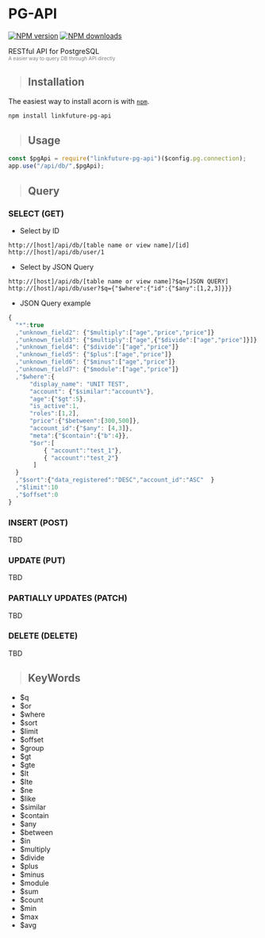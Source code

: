 # PG-API
<span class="badge-npmversion"><a href="https://npmjs.org/package/linkfuture-pg-api" title="View this project on NPM"><img src="https://img.shields.io/npm/v/linkfuture-pg-api.svg" alt="NPM version" /></a></span>
<span class="badge-npmdownloads"><a href="https://npmjs.org/package/linkfuture-pg-api" title="View this project on NPM"><img src="https://img.shields.io/npm/dm/linkfuture-pg-api.svg" alt="NPM downloads" /></a></span>

RESTful API for PostgreSQL  
<span style="color:gray; font-size: 10px;">A easier way to query DB through API directly</span>

>## Installation

The easiest way to install acorn is with [`npm`][npm].

[npm]: https://www.npmjs.com/

```sh
npm install linkfuture-pg-api
```


>## Usage

```js
const $pgApi = require("linkfuture-pg-api")($config.pg.connection);
app.use("/api/db/",$pgApi);
```

>## Query

### SELECT (GET)
- Select by ID
``` curl
http://[host]/api/db/[table name or view name]/[id]
http://[host]/api/db/user/1
```
- Select by JSON Query
``` curl
http://[host]/api/db/[table name or view name]?$q=[JSON QUERY]
http://[host]/api/db/user?$q={"$where":{"id":{"$any":[1,2,3]}}}
```
- JSON Query example
``` js
{
  "*":true
  ,"unknown_field2": {"$multiply":["age","price","price"]}
  ,"unknown_field3": {"$multiply":["age",{"$divide":["age","price"]}]}
  ,"unknown_field4": {"$divide":["age","price"]}
  ,"unknown_field5": {"$plus":["age","price"]}
  ,"unknown_field6": {"$minus":["age","price"]}
  ,"unknown_field7": {"$module":["age","price"]}
  ,"$where":{
      "display_name": "UNIT TEST",
      "account": {"$similar":"account%"},
      "age":{"$gt":5},
      "is_active":1,
      "roles":[1,2],
      "price":{"$between":[300,500]},
      "account_id":{"$any": [4,3]},
      "meta":{"$contain":{"b":4}},
      "$or":[
          { "account":"test_1"},
          { "account":"test_2"}
       ]
  }
  ,"$sort":{"data_registered":"DESC","account_id":"ASC"  }
  ,"$limit":10
  ,"$offset":0
}
```
### INSERT (POST)
TBD
### UPDATE (PUT)
TBD
### PARTIALLY UPDATES (PATCH)
TBD
### DELETE (DELETE)
TBD

>## KeyWords
- $q 
- $or 
- $where
- $sort
- $limit
- $offset
- $group
- $gt
- $gte
- $lt
- $lte
- $ne
- $like
- $similar
- $contain
- $any
- $between
- $in
- $multiply
- $divide
- $plus
- $minus
- $module
- $sum
- $count
- $min
- $max
- $avg

 